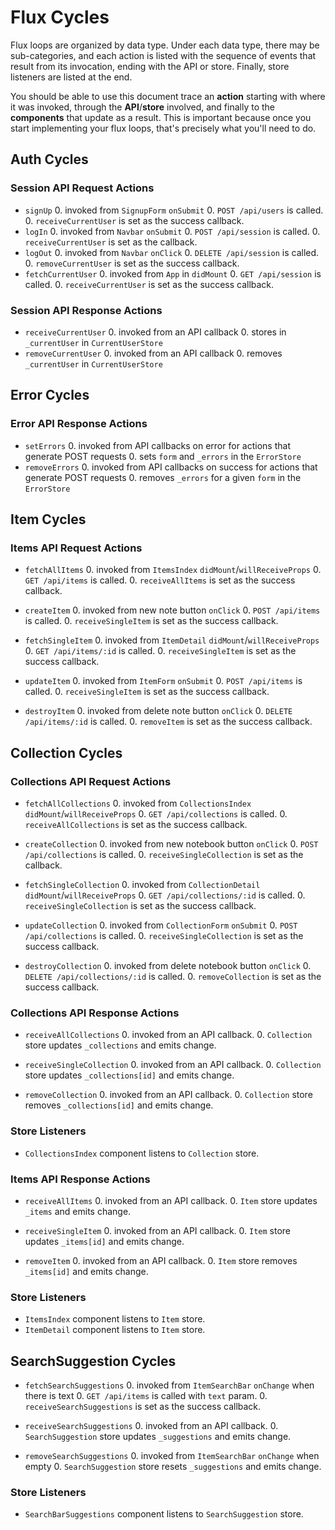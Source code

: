 # Flux Cycles

Flux loops are organized by data type. Under each data type, there may
be sub-categories, and each action is listed with the sequence of events
that result from its invocation, ending with the API or store. Finally,
store listeners are listed at the end.

You should be able to use this document trace an **action** starting
with where it was invoked, through the **API**/**store** involved, and
finally to the **components** that update as a result. This is important
because once you start implementing your flux loops, that's precisely
what you'll need to do.

## Auth Cycles

### Session API Request Actions

* `signUp`
  0. invoked from `SignupForm` `onSubmit`
  0. `POST /api/users` is called.
  0. `receiveCurrentUser` is set as the success callback.
* `logIn`
  0. invoked from `Navbar` `onSubmit`
  0. `POST /api/session` is called.
  0. `receiveCurrentUser` is set as the callback.
* `logOut`
  0. invoked from `Navbar` `onClick`
  0. `DELETE /api/session` is called.
  0. `removeCurrentUser` is set as the success callback.
* `fetchCurrentUser`
  0. invoked from `App` in `didMount`
  0. `GET /api/session` is called.
  0. `receiveCurrentUser` is set as the success callback.

### Session API Response Actions

* `receiveCurrentUser`
  0. invoked from an API callback
  0. stores in `_currentUser` in `CurrentUserStore`
* `removeCurrentUser`
  0. invoked from an API callback
  0. removes `_currentUser` in `CurrentUserStore`

## Error Cycles

### Error API Response Actions
* `setErrors`
  0. invoked from API callbacks on error for actions that generate POST requests
  0. sets `form` and `_errors` in the `ErrorStore`
* `removeErrors`
  0. invoked from API callbacks on success for actions that generate POST requests
  0. removes `_errors` for a given `form` in the `ErrorStore`

## Item Cycles

### Items API Request Actions

* `fetchAllItems`
  0. invoked from `ItemsIndex` `didMount`/`willReceiveProps`
  0. `GET /api/items` is called.
  0. `receiveAllItems` is set as the success callback.

* `createItem`
  0. invoked from new note button `onClick`
  0. `POST /api/items` is called.
  0. `receiveSingleItem` is set as the success callback.

* `fetchSingleItem`
  0. invoked from `ItemDetail` `didMount`/`willReceiveProps`
  0. `GET /api/items/:id` is called.
  0. `receiveSingleItem` is set as the success callback.

* `updateItem`
  0. invoked from `ItemForm` `onSubmit`
  0. `POST /api/items` is called.
  0. `receiveSingleItem` is set as the success callback.

* `destroyItem`
  0. invoked from delete note button `onClick`
  0. `DELETE /api/items/:id` is called.
  0. `removeItem` is set as the success callback.

## Collection Cycles

### Collections API Request Actions

* `fetchAllCollections`
  0. invoked from `CollectionsIndex` `didMount`/`willReceiveProps`
  0. `GET /api/collections` is called.
  0. `receiveAllCollections` is set as the success callback.

* `createCollection`
  0. invoked from new notebook button `onClick`
  0. `POST /api/collections` is called.
  0. `receiveSingleCollection` is set as the callback.

* `fetchSingleCollection`
  0. invoked from `CollectionDetail` `didMount`/`willReceiveProps`
  0. `GET /api/collections/:id` is called.
  0. `receiveSingleCollection` is set as the success callback.

* `updateCollection`
  0. invoked from `CollectionForm` `onSubmit`
  0. `POST /api/collections` is called.
  0. `receiveSingleCollection` is set as the success callback.

* `destroyCollection`
  0. invoked from delete notebook button `onClick`
  0. `DELETE /api/collections/:id` is called.
  0. `removeCollection` is set as the success callback.

### Collections API Response Actions

* `receiveAllCollections`
  0. invoked from an API callback.
  0. `Collection` store updates `_collections` and emits change.

* `receiveSingleCollection`
  0. invoked from an API callback.
  0. `Collection` store updates `_collections[id]` and emits change.

* `removeCollection`
  0. invoked from an API callback.
  0. `Collection` store removes `_collections[id]` and emits change.

### Store Listeners

* `CollectionsIndex` component listens to `Collection` store.

### Items API Response Actions

* `receiveAllItems`
  0. invoked from an API callback.
  0. `Item` store updates `_items` and emits change.

* `receiveSingleItem`
  0. invoked from an API callback.
  0. `Item` store updates `_items[id]` and emits change.

* `removeItem`
  0. invoked from an API callback.
  0. `Item` store removes `_items[id]` and emits change.

### Store Listeners

* `ItemsIndex` component listens to `Item` store.
* `ItemDetail` component listens to `Item` store.




## SearchSuggestion Cycles

* `fetchSearchSuggestions`
  0. invoked from `ItemSearchBar` `onChange` when there is text
  0. `GET /api/items` is called with `text` param.
  0. `receiveSearchSuggestions` is set as the success callback.

* `receiveSearchSuggestions`
  0. invoked from an API callback.
  0. `SearchSuggestion` store updates `_suggestions` and emits change.

* `removeSearchSuggestions`
  0. invoked from `ItemSearchBar` `onChange` when empty
  0. `SearchSuggestion` store resets `_suggestions` and emits change.

### Store Listeners

* `SearchBarSuggestions` component listens to `SearchSuggestion` store.
